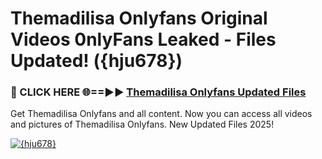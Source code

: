 # Themadilisa Onlyfans Original Videos 0nlyFans Leaked - Files Updated! ({hju678})

<h3>🔴 CLICK HERE 🌐==►► <a href="https://tinyurl.com/ms9xzufz" rel="nofollow">Themadilisa Onlyfans Updated Files</a></h3>

Get Themadilisa Onlyfans and all content. Now you can access all videos and pictures of Themadilisa Onlyfans. New Updated Files 2025!

[![{hju678}](https://i.imgur.com/PQ7UWWw.gif)](https://tinyurl.com/ms9xzufz)